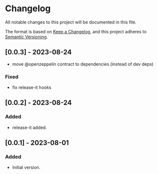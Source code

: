 # Changelog

All notable changes to this project will be documented in this file.

The format is based on [Keep a Changelog](https://keepachangelog.com/en/1.0.0/),
and this project adheres to [Semantic Versioning](https://semver.org/spec/v2.0.0.html).

## [0.0.3] - 2023-08-24

- move @openzeppelin contract to dependencies (instead of dev deps)

### Fixed

- fix release-it hooks

## [0.0.2] - 2023-08-24

### Added

- release-it added.

## [0.0.1] - 2023-08-01

### Added

- Initial version.
